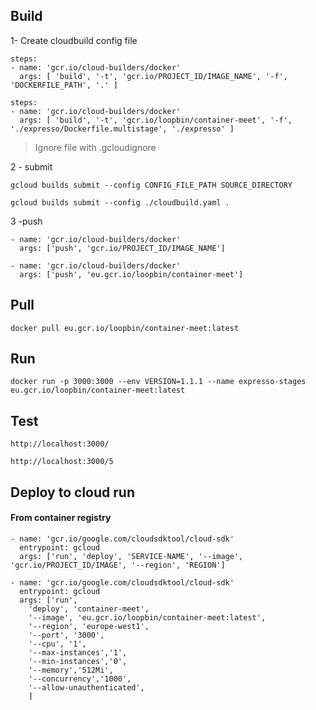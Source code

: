 ## Build

1- Create cloudbuild config file

```
steps:
- name: 'gcr.io/cloud-builders/docker'
  args: [ 'build', '-t', 'gcr.io/PROJECT_ID/IMAGE_NAME', '-f', 'DOCKERFILE_PATH', '.' ]

```

```
steps:
- name: 'gcr.io/cloud-builders/docker'
  args: [ 'build', '-t', 'gcr.io/loopbin/container-meet', '-f', './expresso/Dockerfile.multistage', './expresso' ]
```

> Ignore file with .gcloudignore

2 - submit

```
gcloud builds submit --config CONFIG_FILE_PATH SOURCE_DIRECTORY
```

```
gcloud builds submit --config ./cloudbuild.yaml .
```

3 -push

```
- name: 'gcr.io/cloud-builders/docker'
  args: ['push', 'gcr.io/PROJECT_ID/IMAGE_NAME']

```

```
- name: 'gcr.io/cloud-builders/docker'
  args: ['push', 'eu.gcr.io/loopbin/container-meet']
```

## Pull

```
docker pull eu.gcr.io/loopbin/container-meet:latest
```

## Run

```
docker run -p 3000:3000 --env VERSION=1.1.1 --name expresso-stages eu.gcr.io/loopbin/container-meet:latest
```

## Test

```
http://localhost:3000/
```

```
http://localhost:3000/5
```

## Deploy to cloud run

#### From container registry

```
- name: 'gcr.io/google.com/cloudsdktool/cloud-sdk'
  entrypoint: gcloud
  args: ['run', 'deploy', 'SERVICE-NAME', '--image', 'gcr.io/PROJECT_ID/IMAGE', '--region', 'REGION']
```

```
- name: 'gcr.io/google.com/cloudsdktool/cloud-sdk'
  entrypoint: gcloud
  args: ['run',
    'deploy', 'container-meet',
    '--image', 'eu.gcr.io/loopbin/container-meet:latest',
    '--region', 'europe-west1',
    '--port', '3000',
    '--cpu', '1',
    '--max-instances','1',
    '--min-instances','0',
    '--memory','512Mi',
    '--concurrency','1000',
    '--allow-unauthenticated',
    ]
```
